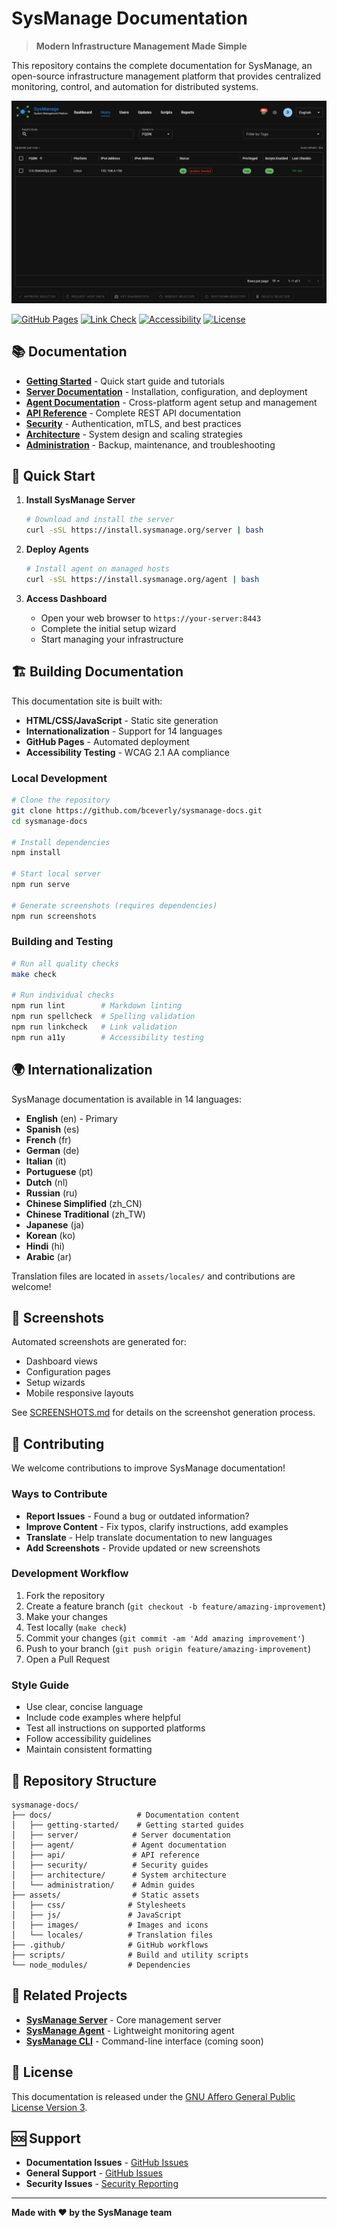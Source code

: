 # SysManage Documentation

> **Modern Infrastructure Management Made Simple**

This repository contains the complete documentation for SysManage, an open-source infrastructure management platform that provides centralized monitoring, control, and automation for distributed systems.

![SysManage Dashboard](docs/screenshot.png)

[![GitHub Pages](https://img.shields.io/github/deployments/bceverly/sysmanage-docs/github-pages?label=docs)](https://bceverly.github.io/sysmanage-docs/)
[![Link Check](https://github.com/bceverly/sysmanage-docs/workflows/Link%20Check/badge.svg)](https://github.com/bceverly/sysmanage-docs/actions)
[![Accessibility](https://github.com/bceverly/sysmanage-docs/workflows/Accessibility%20Check/badge.svg)](https://github.com/bceverly/sysmanage-docs/actions)
[![License](https://img.shields.io/badge/license-AGPLv3-blue.svg)](LICENSE)

## 📚 Documentation

- **[Getting Started](docs/getting-started/)** - Quick start guide and tutorials
- **[Server Documentation](docs/server/)** - Installation, configuration, and deployment
- **[Agent Documentation](docs/agent/)** - Cross-platform agent setup and management
- **[API Reference](docs/api/)** - Complete REST API documentation
- **[Security](docs/security/)** - Authentication, mTLS, and best practices
- **[Architecture](docs/architecture/)** - System design and scaling strategies
- **[Administration](docs/administration/)** - Backup, maintenance, and troubleshooting

## 🚀 Quick Start

1. **Install SysManage Server**
   ```bash
   # Download and install the server
   curl -sSL https://install.sysmanage.org/server | bash
   ```

2. **Deploy Agents**
   ```bash
   # Install agent on managed hosts
   curl -sSL https://install.sysmanage.org/agent | bash
   ```

3. **Access Dashboard**
   - Open your web browser to `https://your-server:8443`
   - Complete the initial setup wizard
   - Start managing your infrastructure

## 🏗️ Building Documentation

This documentation site is built with:
- **HTML/CSS/JavaScript** - Static site generation
- **Internationalization** - Support for 14 languages
- **GitHub Pages** - Automated deployment
- **Accessibility Testing** - WCAG 2.1 AA compliance

### Local Development

```bash
# Clone the repository
git clone https://github.com/bceverly/sysmanage-docs.git
cd sysmanage-docs

# Install dependencies
npm install

# Start local server
npm run serve

# Generate screenshots (requires dependencies)
npm run screenshots
```

### Building and Testing

```bash
# Run all quality checks
make check

# Run individual checks
npm run lint        # Markdown linting
npm run spellcheck  # Spelling validation
npm run linkcheck   # Link validation
npm run a11y        # Accessibility testing
```

## 🌍 Internationalization

SysManage documentation is available in 14 languages:

- **English** (en) - Primary
- **Spanish** (es)
- **French** (fr)
- **German** (de)
- **Italian** (it)
- **Portuguese** (pt)
- **Dutch** (nl)
- **Russian** (ru)
- **Chinese Simplified** (zh_CN)
- **Chinese Traditional** (zh_TW)
- **Japanese** (ja)
- **Korean** (ko)
- **Hindi** (hi)
- **Arabic** (ar)

Translation files are located in `assets/locales/` and contributions are welcome!

## 📸 Screenshots

Automated screenshots are generated for:
- Dashboard views
- Configuration pages
- Setup wizards
- Mobile responsive layouts

See [SCREENSHOTS.md](SCREENSHOTS.md) for details on the screenshot generation process.

## 🤝 Contributing

We welcome contributions to improve SysManage documentation!

### Ways to Contribute

- **Report Issues** - Found a bug or outdated information?
- **Improve Content** - Fix typos, clarify instructions, add examples
- **Translate** - Help translate documentation to new languages
- **Add Screenshots** - Provide updated or new screenshots

### Development Workflow

1. Fork the repository
2. Create a feature branch (`git checkout -b feature/amazing-improvement`)
3. Make your changes
4. Test locally (`make check`)
5. Commit your changes (`git commit -am 'Add amazing improvement'`)
6. Push to your branch (`git push origin feature/amazing-improvement`)
7. Open a Pull Request

### Style Guide

- Use clear, concise language
- Include code examples where helpful
- Test all instructions on supported platforms
- Follow accessibility guidelines
- Maintain consistent formatting

## 📁 Repository Structure

```
sysmanage-docs/
├── docs/                   # Documentation content
│   ├── getting-started/    # Getting started guides
│   ├── server/            # Server documentation
│   ├── agent/             # Agent documentation
│   ├── api/               # API reference
│   ├── security/          # Security guides
│   ├── architecture/      # System architecture
│   └── administration/    # Admin guides
├── assets/                # Static assets
│   ├── css/              # Stylesheets
│   ├── js/               # JavaScript
│   ├── images/           # Images and icons
│   └── locales/          # Translation files
├── .github/              # GitHub workflows
├── scripts/              # Build and utility scripts
└── node_modules/         # Dependencies
```

## 🔗 Related Projects

- **[SysManage Server](https://github.com/bceverly/sysmanage)** - Core management server
- **[SysManage Agent](https://github.com/bceverly/sysmanage-agent)** - Lightweight monitoring agent
- **[SysManage CLI](https://github.com/bceverly/sysmanage-cli)** - Command-line interface (coming soon)

## 📜 License

This documentation is released under the [GNU Affero General Public License Version 3](LICENSE).

## 🆘 Support

- **Documentation Issues** - [GitHub Issues](https://github.com/bceverly/sysmanage-docs/issues)
- **General Support** - [GitHub Issues](https://github.com/bceverly/sysmanage/issues)
- **Security Issues** - [Security Reporting](docs/security/reporting.html)

---

**Made with ❤️ by the SysManage team**